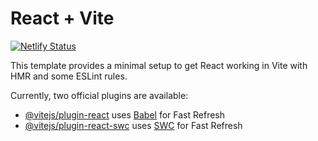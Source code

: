 # React + Vite

[![Netlify Status](https://api.netlify.com/api/v1/badges/a6501f4e-e5b8-4cd4-a9d8-20ba77d8a44a/deploy-status)](https://app.netlify.com/sites/iamkoushik1999/deploys)

This template provides a minimal setup to get React working in Vite with HMR and some ESLint rules.

Currently, two official plugins are available:

- [@vitejs/plugin-react](https://github.com/vitejs/vite-plugin-react/blob/main/packages/plugin-react/README.md) uses [Babel](https://babeljs.io/) for Fast Refresh
- [@vitejs/plugin-react-swc](https://github.com/vitejs/vite-plugin-react-swc) uses [SWC](https://swc.rs/) for Fast Refresh
